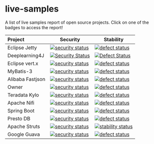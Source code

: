 # live-samples
A list of live samples report of open source projects. Click on one of the badges to access the report!

| Project          | Security      | Stability  |
|:---------------- | ------------- | ---------- |
| Eclipse Jetty    | [![security status](https://www.meterian.com/badge/gh/eclipse/jetty.project/security)](https://www.meterian.com/report/gh/eclipse/jetty.project) | [![defect status](https://www.meterian.com/badge/gh/eclipse/jetty.project/stability)](https://www.meterian.com/report/gh/eclipse/jetty.project) |
| Deeplearning4J   | [![Security Status](https://www.meterian.io/badge/gh/deeplearning4j/deeplearning4j/security)](https://www.meterian.io/report/gh/deeplearning4j/deeplearning4j) | [![Defect Status](https://www.meterian.io/badge/gh/deeplearning4j/deeplearning4j/stability)](https://www.meterian.io/report/gh/deeplearning4j/deeplearning4j) |
| Eclipse vert.x   | [![security status](https://www.meterian.io/badge/gh/eclipse/vert.x/security)](https://www.meterian.io/report/gh/eclipse/vert.x) | [![defect status](https://www.meterian.io/badge/gh/eclipse/vert.x/stability)](https://www.meterian.io/report/gh/eclipse/vert.x) |
| MyBatis-3        | [![security status](https://www.meterian.io/badge/gh/mybatis/mybatis-3/security?branch=3.3.x)](https://www.meterian.io/report/gh/mybatis/mybatis-3?branch=3.3.x) | [![defect status](https://www.meterian.io/badge/gh/mybatis/mybatis-3/stability?branch=3.3.x)](https://www.meterian.io/report/gh/mybatis/mybatis-3?branch=3.3.x) |
| Alibaba Fastjson | [![security status](https://qa.meterian.io/badge/gh/alibaba/fastjson/security)](https://qa.meterian.io/report/gh/alibaba/fastjson) | [![defect status](https://qa.meterian.io/badge/gh/alibaba/fastjson/stability)](https://qa.meterian.io/report/gh/alibaba/fastjson) |
| Owner            | [![security status](https://www.meterian.io/badge/gh/lviggiano/owner/security)](https://www.meterian.io/report/gh/lviggiano/owner) | [![defect status](https://www.meterian.io/badge/gh/lviggiano/owner/stability)](https://www.meterian.io/report/gh/lviggiano/owner) |
| Teradata Kylo    | [![security status](https://www.meterian.io/badge/gh/teradata/kylo/security)](https://www.meterian.io/report/gh/teradata/kylo) | [![defect status](https://www.meterian.io/badge/gh/teradata/kylo/stability)](https://www.meterian.io/report/gh/teradata/kylo) |
| Apache Nifi      | [![security status](https://www.meterian.io/badge/gh/apache/nifi/security)](https://www.meterian.io/report/gh/apache/nifi) | [![defect status](https://www.meterian.io/badge/gh/apache/nifi/stability)](https://www.meterian.io/report/gh/apache/nifi) |
| Spring Boot      | [![security status](https://www.meterian.io/badge/gh/spring-projects/spring-boot/security)](https://www.meterian.io/report/gh/spring-projects/spring-boot) | [![defect status](https://www.meterian.io/badge/gh/spring-projects/spring-boot/stability)](https://www.meterian.io/report/gh/spring-projects/spring-boot) |
| Presto DB        | [![security status](https://www.meterian.io/badge/gh/prestodb/presto/security)](https://www.meterian.io/report/gh/prestodb/presto) | [![defect status](https://www.meterian.io/badge/gh/prestodb/presto/stability)](https://www.meterian.io/report/gh/prestodb/presto) |
| Apache Struts    | [![security status](https://www.meterian.io/badge/gh/apache/struts/security)](https://www.meterian.io/report/gh/apache/struts) |[![stability status](https://www.meterian.io/badge/gh/apache/struts/stability)](https://www.meterian.io/report/gh/apache/struts)|
| Google Guava    | [![security status](https://www.meterian.com/badge/gh/google/guava/security)](https://www.meterian.com/report/gh/google/guava) | [![defect status](https://www.meterian.com/badge/gh/google/guava/stability)](https://www.meterian.com/report/gh/google/guava) |


